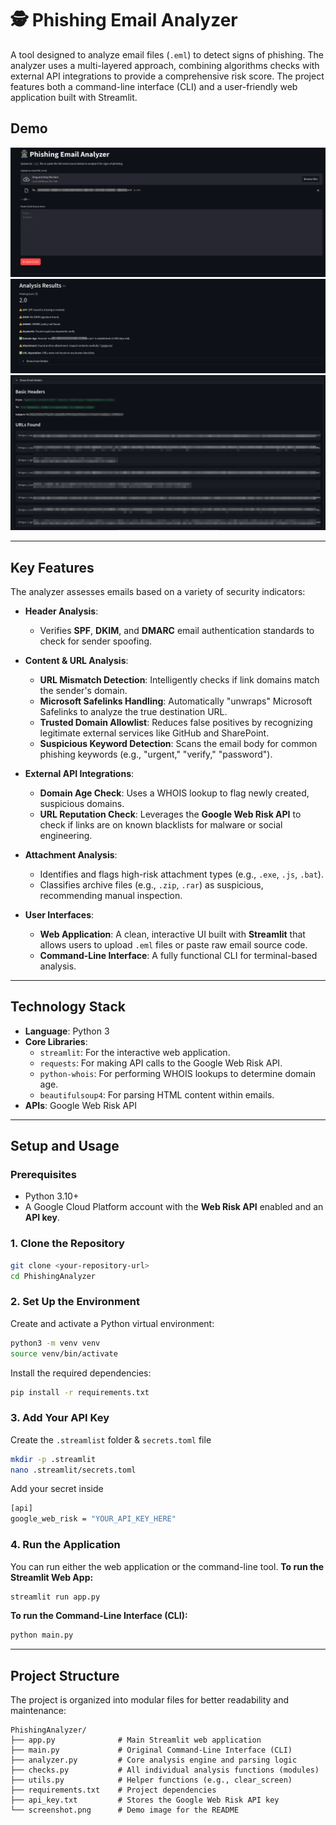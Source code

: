 # 🕵️ Phishing Email Analyzer

A tool designed to analyze email files (`.eml`) to detect signs of phishing. The analyzer uses a multi-layered approach, combining algorithms checks with external API integrations to provide a comprehensive risk score. The project features both a command-line interface (CLI) and a user-friendly web application built with Streamlit.

## Demo

![Phishing Analyzer Screenshot 1](Screenshot_1.png)
![Phishing Analyzer Screenshot 2](Screenshot_2.png)
![Phishing Analyzer Screenshot 3](Screenshot_3.png)

---

## Key Features

The analyzer assesses emails based on a variety of security indicators:

* **Header Analysis**:
    * Verifies **SPF**, **DKIM**, and **DMARC** email authentication standards to check for sender spoofing.

* **Content & URL Analysis**:
    * **URL Mismatch Detection**: Intelligently checks if link domains match the sender's domain.
    * **Microsoft Safelinks Handling**: Automatically "unwraps" Microsoft Safelinks to analyze the true destination URL.
    * **Trusted Domain Allowlist**: Reduces false positives by recognizing legitimate external services like GitHub and SharePoint.
    * **Suspicious Keyword Detection**: Scans the email body for common phishing keywords (e.g., "urgent," "verify," "password").

* **External API Integrations**:
    * **Domain Age Check**: Uses a WHOIS lookup to flag newly created, suspicious domains.
    * **URL Reputation Check**: Leverages the **Google Web Risk API** to check if links are on known blacklists for malware or social engineering.

* **Attachment Analysis**:
    * Identifies and flags high-risk attachment types (e.g., `.exe`, `.js`, `.bat`).
    * Classifies archive files (e.g., `.zip`, `.rar`) as suspicious, recommending manual inspection.

* **User Interfaces**:
    * **Web Application**: A clean, interactive UI built with **Streamlit** that allows users to upload `.eml` files or paste raw email source code.
    * **Command-Line Interface**: A fully functional CLI for terminal-based analysis.

---

## Technology Stack

* **Language**: Python 3
* **Core Libraries**:
    * `streamlit`: For the interactive web application.
    * `requests`: For making API calls to the Google Web Risk API.
    * `python-whois`: For performing WHOIS lookups to determine domain age.
    * `beautifulsoup4`: For parsing HTML content within emails.
* **APIs**: Google Web Risk API

---

## Setup and Usage

### Prerequisites

* Python 3.10+
* A Google Cloud Platform account with the **Web Risk API** enabled and an **API key**.

### 1. Clone the Repository

```bash
git clone <your-repository-url>
cd PhishingAnalyzer
```

### 2. Set Up the Environment
Create and activate a Python virtual environment:
```bash
python3 -m venv venv
source venv/bin/activate
```
Install the required dependencies:
```bash
pip install -r requirements.txt
```

### 3. Add Your API Key
Create the `.streamlist` folder & `secrets.toml` file
```bash
mkdir -p .streamlit
nano .streamlit/secrets.toml
```
Add your secret inside
```bash
[api]
google_web_risk = "YOUR_API_KEY_HERE"
```

### 4. Run the Application
You can run either the web application or the command-line tool.
**To run the Streamlit Web App:**
```bash
streamlit run app.py
```
**To run the Command-Line Interface (CLI):**
```bash
python main.py
```

---

## Project Structure

The project is organized into modular files for better readability and maintenance:
```
PhishingAnalyzer/
├── app.py              # Main Streamlit web application
├── main.py             # Original Command-Line Interface (CLI)
├── analyzer.py         # Core analysis engine and parsing logic
├── checks.py           # All individual analysis functions (modules)
├── utils.py            # Helper functions (e.g., clear_screen)
├── requirements.txt    # Project dependencies
├── api_key.txt         # Stores the Google Web Risk API key
└── screenshot.png      # Demo image for the README
```
